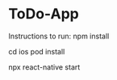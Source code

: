 # ToDo-App

Instructions to run:
  npm install 
  
  cd ios
   pod install
  
  npx react-native start
